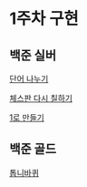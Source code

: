 # 1주차 구현

## 백준 실버
[단어 나누기](https://www.acmicpc.net/problem/1251)

[체스판 다시 칠하기](https://www.acmicpc.net/problem/1018)

[1로 만들기](https://www.acmicpc.net/problem/1463) 

## 백준 골드
[톱니바퀴](https://www.acmicpc.net/problem/14891)